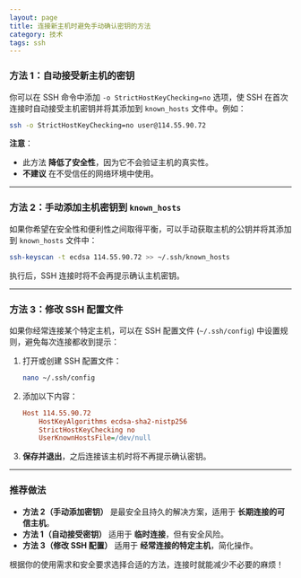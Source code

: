 ```yaml
---
layout: page
title: 连接新主机时避免手动确认密钥的方法
category: 技术
tags: ssh
---
```



### **方法 1：自动接受新主机的密钥**
你可以在 SSH 命令中添加 `-o StrictHostKeyChecking=no` 选项，使 SSH 在首次连接时自动接受主机密钥并将其添加到 `known_hosts` 文件中。例如：

```bash
ssh -o StrictHostKeyChecking=no user@114.55.90.72
```

**注意**：
- 此方法 **降低了安全性**，因为它不会验证主机的真实性。
- **不建议** 在不受信任的网络环境中使用。

---

### **方法 2：手动添加主机密钥到 `known_hosts`**
如果你希望在安全性和便利性之间取得平衡，可以手动获取主机的公钥并将其添加到 `known_hosts` 文件中：

```bash
ssh-keyscan -t ecdsa 114.55.90.72 >> ~/.ssh/known_hosts
```

执行后，SSH 连接时将不会再提示确认主机密钥。

---

### **方法 3：修改 SSH 配置文件**
如果你经常连接某个特定主机，可以在 SSH 配置文件 (`~/.ssh/config`) 中设置规则，避免每次连接都收到提示：

1. 打开或创建 SSH 配置文件：
   ```bash
   nano ~/.ssh/config
   ```
2. 添加以下内容：
   ```ini
   Host 114.55.90.72
       HostKeyAlgorithms ecdsa-sha2-nistp256
       StrictHostKeyChecking no
       UserKnownHostsFile=/dev/null
   ```
3. **保存并退出**，之后连接该主机时将不再提示确认密钥。

---

### **推荐做法**
- **方法 2（手动添加密钥）** 是最安全且持久的解决方案，适用于 **长期连接的可信主机**。
- **方法 1（自动接受密钥）** 适用于 **临时连接**，但有安全风险。
- **方法 3（修改 SSH 配置）** 适用于 **经常连接的特定主机**，简化操作。

根据你的使用需求和安全要求选择合适的方法，连接时就能减少不必要的麻烦！
